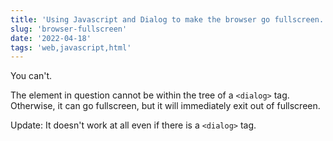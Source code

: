 ```yaml
---
title: 'Using Javascript and Dialog to make the browser go fullscreen.'
slug: 'browser-fullscreen'
date: '2022-04-18'
tags: 'web,javascript,html'
---
```


You can't.

The element in question cannot be within the tree of a `<dialog>` tag.  Otherwise, it can go fullscreen, but it will immediately exit out of fullscreen.

Update: It doesn't work at all even if there is a `<dialog>` tag.
